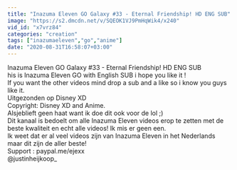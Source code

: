 ```yaml
---
title: "Inazuma Eleven GO Galaxy #33 - Eternal Friendship! HD ENG SUB"
image: "https://s2.dmcdn.net/v/SQEOK1VJ9PmHqWik4/x240"
vid_id: "x7vrz84"
categories: "creation"
tags: ["inazumaeleven","go","anime"]
date: "2020-08-31T16:58:07+03:00"
---
```

Inazuma Eleven GO Galaxy #33 - Eternal Friendship! HD ENG SUB  <br>his is Inazuma Eleven GO with English SUB i hope you like it !  <br>If you want the other videos mind drop a sub and a like so i know you guys like it.  <br>Uitgezonden op Disney XD  <br>Copyright: Disney XD and Anime.  <br>Alsjeblieft geen haat want ik doe dit ook voor de lol ;)  <br>Dit kanaal is bedoelt om alle Inazuma Eleven videos erop te zetten met de beste kwaliteit en echt alle videos! Ik mis er geen een.  <br>Ik weet dat er al veel videos zijn van Inazuma Eleven in het Nederlands maar dit zijn de aller beste!  <br>Support : paypal.me/ejexx  <br>@justinheijkoop_
